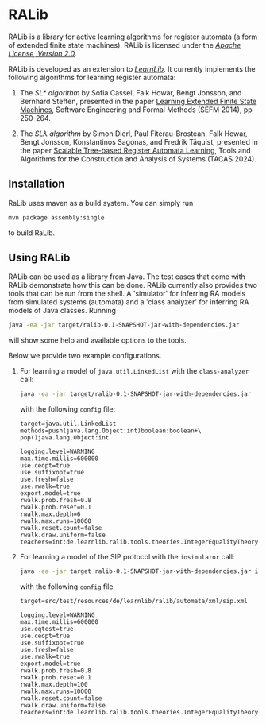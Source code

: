 RALib
=========================

RALib is a library for active learning algorithms for register automata
(a form of extended finite state machines). RALib is licensed under
the [*Apache License, Version 2.0*][2].

RALib is developed as an extension to [*LearnLib*][1].
It currently implements the following algorithms for learning register automata:

1. The _SL* algorithm_
   by Sofia Cassel, Falk Howar, Bengt Jonsson, and Bernhard Steffen,
   presented in the paper [Learning Extended Finite State Machines][3],
   Software Engineering and Formal Methods (SEFM 2014), pp 250-264.

2. The _SLλ algorithm_
   by Simon Dierl, Paul Fiterau-Brostean, Falk Howar, Bengt Jonsson,
   Konstantinos Sagonas, and Fredrik Tåquist,
   presented in the paper [Scalable Tree-based Register Automata Learning][4],
   Tools and Algorithms for the Construction and Analysis of Systems (TACAS 2024).


Installation
-------------------------

RaLib uses maven as a build system. You can simply run

```sh
mvn package assembly:single
```

to build RaLib.


Using RALib
-------------------------

RALib can be used as a library from Java. The test cases that come with RALib
demonstrate how this can be done. RALib currently also provides two tools
that can be run from the shell. A 'simulator' for inferring RA models from
simulated systems (automata) and a 'class analyzer' for inferring RA models
of Java classes. Running
```sh
java -ea -jar target/ralib-0.1-SNAPSHOT-jar-with-dependencies.jar
```
will show some help and available options to the tools.

Below we provide two example configurations.

1. For learning a model of `java.util.LinkedList` with the `class-analyzer` call:

   ```sh
   java -ea -jar target/ralib-0.1-SNAPSHOT-jar-with-dependencies.jar  class-analyzer -f config
   ```
   with the following `config` file:
   ```
   target=java.util.LinkedList
   methods=push(java.lang.Object:int)boolean:boolean+\
   pop()java.lang.Object:int

   logging.level=WARNING
   max.time.millis=600000
   use.ceopt=true
   use.suffixopt=true
   use.fresh=false
   use.rwalk=true
   export.model=true
   rwalk.prob.fresh=0.8
   rwalk.prob.reset=0.1
   rwalk.max.depth=6
   rwalk.max.runs=10000
   rwalk.reset.count=false
   rwalk.draw.uniform=false
   teachers=int:de.learnlib.ralib.tools.theories.IntegerEqualityTheory
   ```

2. For learning a model of the SIP protocol with the `iosimulator` call:
   ```sh
   java -ea -jar target ralib-0.1-SNAPSHOT-jar-with-dependencies.jar iosimulator -f config
   ```
   with the following `config` file
   ```
   target=src/test/resources/de/learnlib/ralib/automata/xml/sip.xml

   logging.level=WARNING
   max.time.millis=600000
   use.eqtest=true
   use.ceopt=true
   use.suffixopt=true
   use.fresh=false
   use.rwalk=true
   export.model=true
   rwalk.prob.fresh=0.8
   rwalk.prob.reset=0.1
   rwalk.max.depth=100
   rwalk.max.runs=10000
   rwalk.reset.count=false
   rwalk.draw.uniform=false
   teachers=int:de.learnlib.ralib.tools.theories.IntegerEqualityTheory
   ```


[1]: http://www.learnlib.de
[2]: http://www.apache.org/licenses/LICENSE-2.0
[3]: https://link.springer.com/chapter/10.1007/978-3-319-10431-7_18
[4]: https://arxiv.org/pdf/2401.14324.pdf

